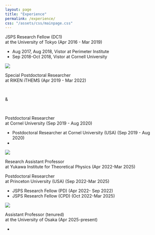 ```yaml
---
layout: page
title: "Experience"
permalink: /experience/
css: "/assets/css/mainpage.css"
---
```



<div class="spacer"></div>

<div class="container fadein-up fadein-delay-1">
  <div class="circle">
    <p><span class="bold-text">JSPS Research Fellow (DC1)</span><br>
    at the University of Tokyo (Apr 2016 - Mar 2019)</p>
  </div>
  <ul class="custom-bullets">
    <li>Aug 2017, Aug 2018, Vistor at Perimeter Institute</li>
    <li>Sep 2018-Oct 2018, Vistor at Cornell University</li>
  
  </ul>
</div>

<img src="assets/img/arrow_dashedcurved.png" class="rotate-image fadein-up fadein-delay-2">

<div class="container fadein-up fadein-delay-3">
  <div class="circle">
    <p><span class="bold-text">Special Postdoctoral Researcher
</span><br>
    at RIKEN iTHEMS (Apr 2019 - Mar 2022)</p> <br>
     <p> &
       </p> <br>
      <p><span class="bold-text"> Postdoctoral Researcher
</span><br>
    at Cornel University  (Sep 2019 - Aug 2020)</p>
  </div>
  <div class="lists-container">
    <ul class="custom-bullets">
      <li>Postdoctoral Researcher at Cornel University (USA)  (Sep 2019 - Aug 2020)
</li>
      <li></li>
    </ul>
  </div>
</div>

<img src="assets/img/arrow_dashedcurved.png" class="rotate-image fadein-up fadein-delay-4">

<div class="container fadein-up fadein-delay-5">
  <div class="circle">
    <p><span class="bold-text">Research Assistant Professor</span><br>
    at Yukawa Institute for Theoretical Physics (Apr 2022-Mar 2025)</p>
    <p><span class="bold-text"> Postdoctoral Researcher </span><br>
    at Princeton University (USA) (Sep 2022-Mar 2025)</p>
  </div>
  <ul class="custom-bullets">
    <li>JSPS Research Fellow (PD)  (Apr 2022- Sep 2022)</li>
    <li>JSPS Research Fellow (CPD)  (Oct 2022-Mar 2025)</li>
  </ul>
</div>

<img src="assets/img/arrow_dashedcurved.png" class="rotate-image fadein-up fadein-delay-6">

<div class="container fadein-up fadein-delay-7">
  <div class="circle">
    <p><span class="bold-text">Assistant Professor (tenured)</span><br>
    at the University of Osaka (Apr 2025-present)</p>
  </div>
  <ul class="custom-bullets">
    <li></li>
  </ul>
</div>
